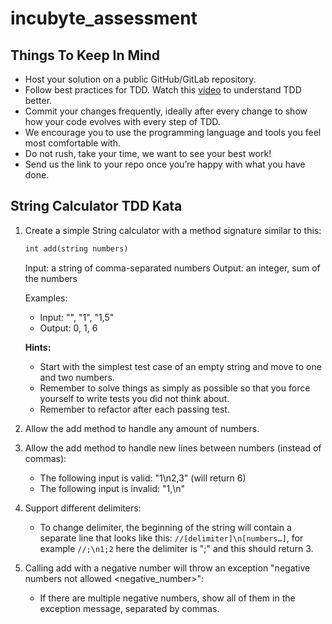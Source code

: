# incubyte_assessment

## Things To Keep In Mind
- Host your solution on a public GitHub/GitLab repository.
- Follow best practices for TDD. Watch this [video](https://www.youtube.com/watch?v=qkblc5WRn-U) to understand TDD better.
- Commit your changes frequently, ideally after every change to show how your code evolves with every step of TDD.
- We encourage you to use the programming language and tools you feel most comfortable with.
- Do not rush, take your time, we want to see your best work!
- Send us the link to your repo once you’re happy with what you have done.

## String Calculator TDD Kata
1. Create a simple String calculator with a method signature similar to this:

    ```ruby
    int add(string numbers)
    ```

    Input: a string of comma-separated numbers
    Output: an integer, sum of the numbers

    Examples:
    - Input: "", "1", "1,5"
    - Output: 0, 1, 6 

    **Hints:**
    - Start with the simplest test case of an empty string and move to one and two numbers.
    - Remember to solve things as simply as possible so that you force yourself to write tests you did not think about.
    - Remember to refactor after each passing test.

2. Allow the add method to handle any amount of numbers.
3. Allow the add method to handle new lines between numbers (instead of commas):
    - The following input is valid: "1\n2,3" (will return 6)
    - The following input is invalid: "1,\n"

4. Support different delimiters:
    - To change delimiter, the beginning of the string will contain a separate line that looks like this: `//[delimiter]\n[numbers…]`, for example `//;\n1;2` here the delimiter is ";" and this should return 3.

5. Calling add with a negative number will throw an exception "negative numbers not allowed <negative_number>":
    - If there are multiple negative numbers, show all of them in the exception message, separated by commas.
